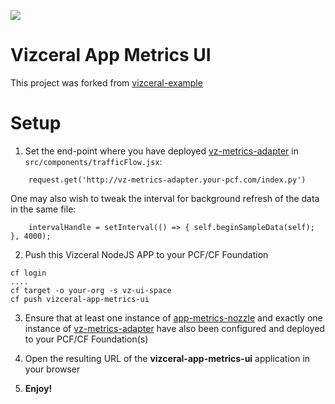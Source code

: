 ![](https://raw.githubusercontent.com/Netflix/vizceral/master/logo.png)

# Vizceral App Metrics UI

This project was forked from [vizceral-example](https://github.com/Netflix/vizceral-example)

# Setup
1. Set the end-point where you have deployed [vz-metrics-adapter](https://github.com/dav1dc-pcf/vz-metrics-adapter) in `src/components/trafficFlow.jsx`:

```
    request.get('http://vz-metrics-adapter.your-pcf.com/index.py')
```

One may also wish to tweak the interval for background refresh of the data in the same file:

```
    intervalHandle = setInterval(() => { self.beginSampleData(self); }, 4000);
```

2. Push this Vizceral NodeJS APP to your PCF/CF Foundation

```
cf login
....
cf target -o your-org -s vz-ui-space
cf push vizceral-app-metrics-ui
```

3. Ensure that at least one instance of [app-metrics-nozzle](https://github.com/dav1dc-pcf/app-metrics-nozzle) and exactly one instance of [vz-metrics-adapter](https://github.com/dav1dc-pcf/vz-metrics-adapter) have also been configured and deployed to your PCF/CF Foundation(s)

4. Open the resulting URL of the **vizceral-app-metrics-ui** application in your browser

5. **Enjoy!**
